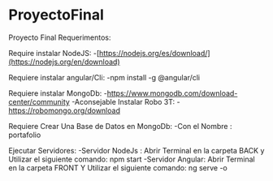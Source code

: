 # ProyectoFinal
Proyecto Final 
Requerimentos:

Require instalar NodeJS:
    -[https://nodejs.org/es/download/](https://nodejs.org/en/download)
    
 Requiere instalar angular/Cli:
    -npm install -g @angular/cli
    
 Requiere instalar MongoDb:
    -https://www.mongodb.com/download-center/community
    -Aconsejable Instalar Robo 3T:
        -https://robomongo.org/download
        
 Requiere Crear Una Base de Datos en MongoDb:
      -Con el Nombre : portafolio
  
Ejecutar Servidores:
    -Servidor NodeJs : Abrir Terminal en la carpeta BACK y Utilizar el siguiente comando: npm start
    -Servidor Angular: Abrir Terminal en la carpeta FRONT Y Utilizar el siguiente comando: ng serve -o
